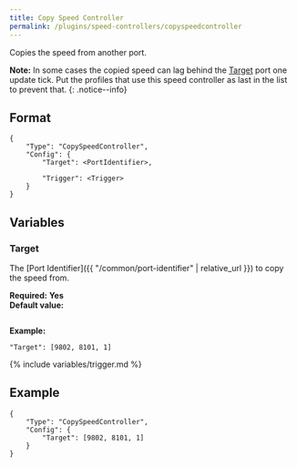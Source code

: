 ```yaml
---
title: Copy Speed Controller
permalink: /plugins/speed-controllers/copyspeedcontroller
---
```


Copies the speed from another port.

**Note:** In some cases the copied speed can lag behind the [Target](#target) port one update tick. Put the profiles that use this speed controller as last in the list to prevent that.
{: .notice--info}

## Format

~~~
{
    "Type": "CopySpeedController",
    "Config": {
        "Target": <PortIdentifier>,

        "Trigger": <Trigger>
    }
}
~~~

## Variables

### Target
<div class="variable-block" markdown="block">

The [Port Identifier]({{ "/common/port-identifier" | relative_url }}) to copy the speed from.

**Required:** **Yes**<br>
**Default value:**
~~~
~~~
**Example:**
~~~
"Target": [9802, 8101, 1]
~~~

</div>

{% include variables/trigger.md %}

## Example

~~~
{
    "Type": "CopySpeedController",
    "Config": {
        "Target": [9802, 8101, 1]
    }
}
~~~